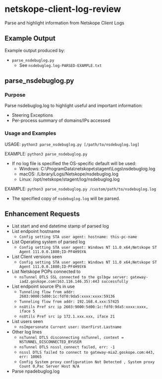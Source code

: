 # netskope-client-log-review
Parse and highlight information from Netskope Client Logs

## Example Output
Example output produced by:
* `parse_nsdebuglog.py`
  * See `nsdebuglog.log-PARSED-EXAMPLE.txt`

## parse_nsdebuglog.py
### Purpose
Parse nsdebuglog.log to highlight useful and important information:
* Steering Exceptions
* Per-process summary of domains/IPs accessed

### Usage and Examples
USAGE: `python3 parse_nsdebuglog.py [/path/to/nsdebuglog.log]`

EXAMPLE: `python3 parse_nsdebuglog.py`
* If no log file is specified the OS-specific default will be used:
  * Windows: C:\ProgramData\netskope\stagent\Logs\nsdebuglog.log
  * macOS: /Library/Logs/Netskope/nsdebuglog.log
  * Linux: /opt/netskope/stagent/log/nsdebuglog.log

EXAMPLE: `python3 parse_nsdebuglog.py /custom/path/to/nsdebuglog.log`
* The specified copy of `nsdebuglog.log` will be parsed.

## Enhancement Requests
* List start and end datetime stamp of parsed log
* List endpoint hostname
  * `Config setting STA user agent: hostname: this-pc-name`
* List Operating system of parsed log
  * `Config setting STA user agent: Windows NT 11.0 x64;Netskope ST Agent 111.0.0.1880;ID-PF4H9SYA`
* List Client versions seen
  * `Config setting STA user agent: Windows NT 11.0 x64;Netskope ST Agent 111.0.0.1880;ID-PF4H9SYA`
* List Netskope POPs connected to
  * `nsTunnel DTLS SSL connected to the gslbgw server: gateway-iad2.goskope.com(163.116.146.35):443 successfully`
* List endpoint source IPs in use
  * `Tunneling flow from addr: 2603:9000:5d00:1c:fdf0:9da5:xxxx:xxxx:59136`
  * `Tunneling flow from addr: 192.168.4.xxx:57425`
  * `nsUtils Pref src ip 2603:9000:5d00:1c:fdf0:9da5:xxxx:xxxx, iface 5`
  * `nsUtils Pref src ip 172.1.xxx.xxx, iface 21`
* List users seen
  * `nsImpersonate Current user: UserFirst.Lastname`
* Other log lines
  * `nsTunnel DTLS disconnecting nsTunnel, context = NSTUNNEL_DISCONNECTED_BYUSER`
  * `nsTunnel DTLS nsssl_connect failed, err: -1`
  * `nsssl DTLS failed to connect to gateway-mia2.goskope.com:443, err: 10065`
  * `Config System proxy configuration Not Detected , System proxy Count 0,Pac Server Host N/A`
* Parse npadebuglog.log